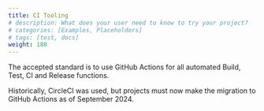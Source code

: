 ```yaml
---
title: CI Tooling
# description: What does your user need to know to try your project?
# categories: [Examples, Placeholders]
# tags: [test, docs]
weight: 180
---
```


The accepted standard is to use GitHub Actions for all automated Build, Test, CI and Release functions.

Historically, CircleCI was used, but projects must now make the migration to GitHub Actions as of September 2024.